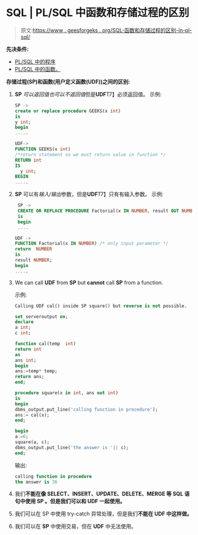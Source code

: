 # SQL | PL/SQL 中函数和存储过程的区别

> 原文:[https://www . geesforgeks . org/SQL-函数和存储过程的区别-in-pl-sql/](https://www.geeksforgeeks.org/sql-difference-between-functions-and-stored-procedures-in-pl-sql/)

**先决条件:**

*   [PL/SQL 中的程序](https://www.geeksforgeeks.org/sql-procedures/)
*   [PL/SQL 中的函数。](https://www.geeksforgeeks.org/functions-in-plsql/)

**存储过程(SP)和函数(用户定义函数(UDF))之间的区别:**

1.  **SP** *可以返回值也可以不返回值*但是**UDF**T7】必须返回值。
    示例:

    ```sql
    SP ->
    create or replace procedure GEEKS(x int) 
    is
    y int;
    begin
    .....

    UDF->
    FUNCTION GEEKS(x int)  
    /*return statement so we must return value in function */  
    RETURN int             
    IS  
      y int;  
    BEGIN 
    .....

    ```

2.  **SP** 可以有*输入/输出*参数，但是**UDF**T7】只有有输入参数。
    示例:

    ```sql
     SP ->
     CREATE OR REPLACE PROCEDURE Factorial(x IN NUMBER, result OUT NUMBER)
     is
     begin
     ....

    UDF ->
    FUNCTION Factorial(x IN NUMBER) /* only input parameter */ 
    return  NUMBER
    is
    result NUMBER;
    begin
    .....

    ```

3.  We can call **UDF** from **SP** but **cannot** call **SP** from a function.

    示例:

    ```sql
    Calling UDF cal() inside SP square() but reverse is not possible.

    set serveroutput on;
    declare
    a int;
    c int;

    function cal(temp  int)
    return int
    as 
    ans int;
    begin
    ans:=temp* temp;
    return ans;
    end;

    procedure square(x in int, ans out int) 
    is
    begin
    dbms_output.put_line('calling function in procedure');
    ans:= cal(x);
    end;

    begin
    a:=6;
    square(a, c);
    dbms_output.put_line('the answer is '|| c);
    end;

    ```

    输出:

    ```sql
    calling function in procedure
    the answer is 36

    ```

4.  我们**不能在像 SELECT、INSERT、UPDATE、DELETE、MERGE 等 SQL 语句中使用 **SP** 。但是我们可以和 UDF 一起使用。**
5.  我们可以在 SP 中使用 try-catch 异常处理，但是我们**不能在 **UDF** 中这样做。**
6.  我们可以在 **SP** 中使用交易，但在 **UDF** 中无法使用。